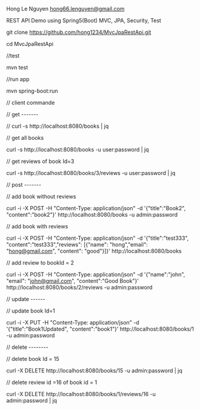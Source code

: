 Hong Le Nguyen
hong66.lenguyen@gmail.com


REST API Demo using Spring5(Boot) MVC, JPA, Security, Test

git clone https://github.com/hong1234/MvcJpaRestApi.git

cd MvcJpaRestApi

//test

mvn test

//run app

mvn spring-boot:run

// client commande

// get -------

// curl -s http://localhost:8080/books | jq

// get all books

curl -s http://localhost:8080/books -u user:password | jq

// get reviews of book Id=3

curl -s http://localhost:8080/books/3/reviews -u user:password | jq

// post -------

// add book without reviews

curl -i -X POST -H "Content-Type: application/json" -d '{"title":"Book2", "content":"book2"}' http://localhost:8080/books -u admin:password

// add book with reviews

curl -i -X POST -H "Content-Type: application/json" -d '{"title":"test333", "content":"test333","reviews": [{"name": "hong","email": "hong@gmail.com", "content": "good"}]}' http://localhost:8080/books

// add review to bookId = 2

curl -i -X POST -H "Content-Type: application/json" -d '{"name":"john", "email": "john@gmail.com", "content":"Good Book"}' http://localhost:8080/books/2/reviews -u admin:password

// update ------

// update book Id=1

curl -i -X PUT -H "Content-Type: application/json" -d '{"title":"Book1Updated", "content":"book1"}' http://localhost:8080/books/1 -u admin:password


// delete --------

// delete book Id = 15

curl -X DELETE http://localhost:8080/books/15  -u admin:password | jq

// delete review id =16  of book id = 1

curl -X DELETE http://localhost:8080/books/1/reviews/16  -u admin:password | jq
